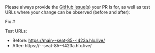 Please always provide the [GitHub issue(s)](../issues) your PR is for, as well as test URLs where your change can be observed (before and after):

Fix #<gh-issue-id>

Test URLs:
- Before: https://main--seat-85--l423a.hlx.live/
- After: https://<branch>--seat-85--l423a.hlx.live/
